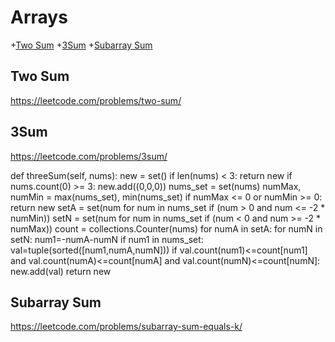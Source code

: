 # Arrays

+[Two Sum](#two-sum)
+[3Sum](#3sum)
+[Subarray Sum](#subarray-sum)

## Two Sum

https://leetcode.com/problems/two-sum/


## 3Sum

https://leetcode.com/problems/3sum/

   def threeSum(self, nums):
        new = set() 
        if len(nums) < 3: return new 
        if nums.count(0) >= 3: new.add((0,0,0)) 
        nums_set = set(nums)
        numMax, numMin = max(nums_set), min(nums_set)
        if numMax <= 0 or numMin >= 0: return new
        setA = set(num for num in nums_set if (num > 0 and num <= -2 * numMin))
        setN = set(num for num in nums_set if (num < 0 and num >= -2 * numMax)) 
        count = collections.Counter(nums)
        for numA in setA:
            for numN in setN:
                num1=-numA-numN
                if num1 in nums_set:
                    val=tuple(sorted([num1,numA,numN]))
                    if val.count(num1)<=count[num1] and val.count(numA)<=count[numA] and val.count(numN)<=count[numN]:
                        new.add(val)
        return new
        
## Subarray Sum

https://leetcode.com/problems/subarray-sum-equals-k/
